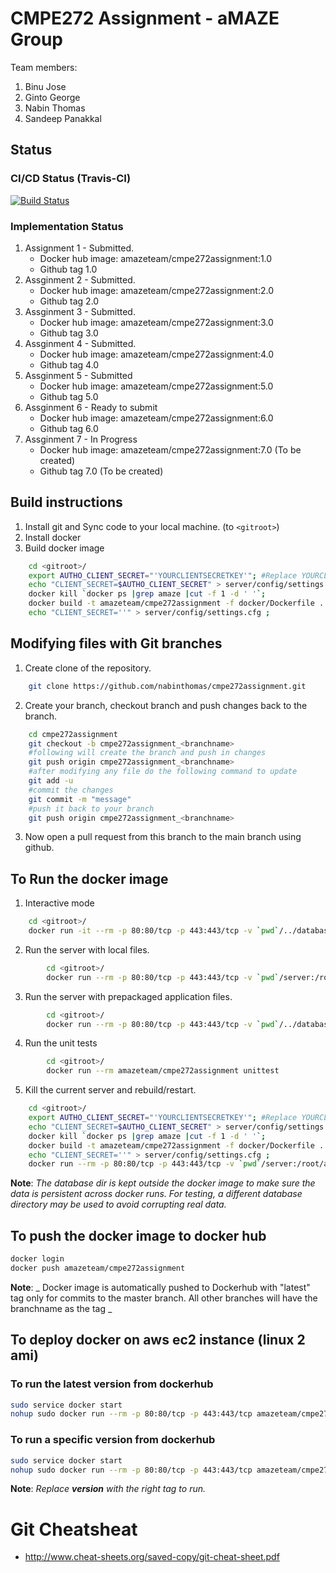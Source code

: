 # CMPE272 Assignment - aMAZE Group


Team members: 
1. Binu Jose
2. Ginto George
3. Nabin Thomas
4. Sandeep Panakkal

## Status

### CI/CD Status (Travis-CI)
[![Build Status](https://travis-ci.org/nabinthomas/cmpe272assignment.svg?branch=master)](https://travis-ci.org/nabinthomas/cmpe272assignment)

### Implementation Status
1. Assignment 1 - Submitted. 
	* Docker hub image: amazeteam/cmpe272assignment:1.0
	* Github tag 1.0
2. Assginment 2 - Submitted. 
	* Docker hub image: amazeteam/cmpe272assignment:2.0
	* Github tag 2.0
3. Assginment 3 - Submitted.
	* Docker hub image: amazeteam/cmpe272assignment:3.0
	* Github tag 3.0
4. Assginment 4 - Submitted.
	* Docker hub image: amazeteam/cmpe272assignment:4.0
	* Github tag 4.0
5. Assginment 5 - Submitted
	* Docker hub image: amazeteam/cmpe272assignment:5.0
	* Github tag 5.0
6. Assginment 6 - Ready to submit
	* Docker hub image: amazeteam/cmpe272assignment:6.0 
	* Github tag 6.0 
7. Assginment 7 - In Progress
	* Docker hub image: amazeteam/cmpe272assignment:7.0 (To be created)
	* Github tag 7.0 (To be created)

## Build instructions
1. Install git and Sync code to your local machine. (to ```<gitroot>```)
2. Install docker
3. Build docker image
```bash
    cd <gitroot>/ 
    export AUTHO_CLIENT_SECRET="'YOURCLIENTSECRETKEY'"; #Replace YOURCLIENTSECRETKEY with the client secret from auth0
    echo "CLIENT_SECRET=$AUTHO_CLIENT_SECRET" > server/config/settings.cfg ;
    docker kill `docker ps |grep amaze |cut -f 1 -d ' '`;
    docker build -t amazeteam/cmpe272assignment -f docker/Dockerfile . ;
    echo "CLIENT_SECRET=''" > server/config/settings.cfg ;
```
## Modifying files with Git branches
1. Create clone of the repository.	
```bash
	git clone https://github.com/nabinthomas/cmpe272assignment.git
```
2. Create your branch, checkout branch and push changes back to the branch. 
```bash
	cd cmpe272assignment
	git checkout -b cmpe272assignment_<branchname>
	#following will create the branch and push in changes
	git push origin cmpe272assignment_<branchname>
	#after modifying any file do the following command to update 
	git add -u 
	#commit the changes
	git commit -m "message"
	#push it back to your branch 
	git push origin cmpe272assignment_<branchname> 
```
3. Now open a pull request from this branch to the main branch using github. 

## To Run the docker image
1. Interactive mode
```bash
    cd <gitroot>/ 
    docker run -it --rm -p 80:80/tcp -p 443:443/tcp -v `pwd`/../database:/data/db amazeteam/cmpe272assignment bash
```
2. Run the server with local files.
```bash
        cd <gitroot>/ 
        docker run --rm -p 80:80/tcp -p 443:443/tcp -v `pwd`/server:/root/app/server -v `pwd`/../database:/data/db -v `pwd`/setup:/root/setup -v `pwd`/test:/root/test   amazeteam/cmpe272assignment
```
3. Run the server with prepackaged application files. 
```bash
        cd <gitroot>/ 
        docker run --rm -p 80:80/tcp -p 443:443/tcp -v `pwd`/../database:/data/db amazeteam/cmpe272assignment
```
4. Run the unit tests
```bash
        cd <gitroot>/ 
        docker run --rm amazeteam/cmpe272assignment unittest
```
5. Kill the current server and rebuild/restart. 
```bash
    cd <gitroot>/
    export AUTHO_CLIENT_SECRET="'YOURCLIENTSECRETKEY'"; #Replace YOURCLIENTSECRETKEY with the client secret from auth0
    echo "CLIENT_SECRET=$AUTHO_CLIENT_SECRET" > server/config/settings.cfg ;
    docker kill `docker ps |grep amaze |cut -f 1 -d ' '`;
    docker build -t amazeteam/cmpe272assignment -f docker/Dockerfile . ;
    echo "CLIENT_SECRET=''" > server/config/settings.cfg ;
    docker run --rm -p 80:80/tcp -p 443:443/tcp -v `pwd`/server:/root/app/server -v `pwd`/../database:/data/db -v `pwd`/setup:/root/setup -v `pwd`/test:/root/test   -it amazeteam/cmpe272assignment	
 ```
**Note**: _The database dir is kept outside the docker image to make sure the data is persistent across docker runs. For testing, a different database directory may be used to avoid corrupting real data._ 
## To push the docker image to docker hub
```bash
docker login
docker push amazeteam/cmpe272assignment
```
**Note**: _ Docker image is automatically pushed to Dockerhub with "latest" tag only for commits to the master branch. All other branches will have the branchname as the tag _ 

## To deploy docker on aws ec2 instance (linux 2 ami)
### To run the latest version from dockerhub
```bash
sudo service docker start
nohup sudo docker run --rm -p 80:80/tcp -p 443:443/tcp amazeteam/cmpe272assignment
```
### To run a specific version from dockerhub
```bash
sudo service docker start
nohup sudo docker run --rm -p 80:80/tcp -p 443:443/tcp amazeteam/cmpe272assignment:version
```
**Note**: _Replace **version** with the right tag to run._
# Git Cheatsheat
- http://www.cheat-sheets.org/saved-copy/git-cheat-sheet.pdf

